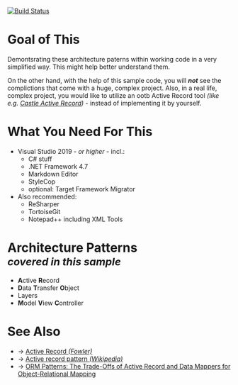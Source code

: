 [![Build Status](https://gustinn.visualstudio.com/Exp/_apis/build/status/GustinAG.patterns-active-record?branchName=master)](https://gustinn.visualstudio.com/Exp/_build/latest?definitionId=4&branchName=master)

# Goal of This
Demontsrating these architecture paterns within working code in a very simplified way.
This might help better understand them.

On the other hand, with the help of this sample code, you will ***not*** see the complictions that come with a huge, complex project.
Also, in a real life, complex project, you would like to utilize an ootb Active Record tool *(like e.g. [Castle Active Record](http://www.castleproject.org/projects/activerecord/))* - instead of implementing it by yourself.

# What You Need For This
 + Visual Studio 2019 - *or higher* - incl.:
    + C# stuff
    + .NET Framework 4.7
    + Markdown Editor
    + StyleCop
    + optional: Target Framework Migrator
 + Also recommended:
    + ReSharper
    + TortoiseGit
    + Notepad++ including XML Tools

# Architecture Patterns <br /> <small> *covered in this sample* </small>
 + **A**ctive **R**ecord
 + **D**ata **T**ransfer **O**bject
 + Layers
 + **M**odel **V**iew **C**ontroller

# See Also
 + &rarr; [Active Record *(Fowler)*](https://www.martinfowler.com/eaaCatalog/activeRecord.html)
 + &rarr; [Active record pattern *(Wikipedia)*](https://en.wikipedia.org/wiki/Active_record_pattern)
 + &rarr; [ORM Patterns: The Trade-Offs of Active Record and Data Mappers for Object-Relational Mapping](https://www.thoughtfulcode.com/orm-active-record-vs-data-mapper/)
